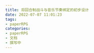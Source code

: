 ```yaml
---
title: 将回合制战斗与音乐节奏绑定的初步设计
date: 2022-07-07 11:01:23
tags:
- paperRPG
categories: 
- paperRPG
- 文档
- 撰写中
---
```

